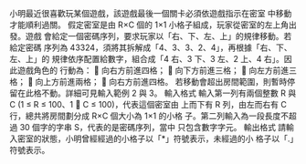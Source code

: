 小明最近很喜歡玩某個遊戲，該遊戲最後一個關卡必須依遊戲指示在密室
中移動才能順利過關。
假定密室是由 R×C 個的 1×1 小格子組成，玩家從密室的左上角出發。遊戲
會給定一個密碼序列，要求玩家以「右、下、左、上」的規律移動。若給定密碼
序列為 43324，須將其拆解成「4、3、3、2、4」，再根據「右、下、左、上」的
規律依序配置給數字，組合成「4 右、3 下、3 左、2 上、4 右」。因此遊戲角色的
行動為：
 向右方前進四格；
 向下方前進三格；
 向左方前進三格；
 向上方前進兩格；
 向右方前進四格。
若移動會超出房間範圍，則暫時停留在此格不動。詳細可見輸入範例 2 與 3。
輸入格式
輸入第一列有兩個整數 R 與 C (1 ≤ R ≤ 100、1  C ≤ 100)，代表這個密室由
上而下有 R 列，由左而右有 C 行，總共將房間劃分成 R×C 個大小為 1×1 的小格
子。第二列輸入為一段長度不超過 30 個字的字串 S，代表的是密碼序列，當中
只包含數字字元。
輸出格式
請輸入密室的狀態，小明曾經經過的小格子以「*」符號表示，未經過的小
格子以「.」符號表示。